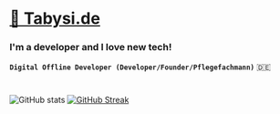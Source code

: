 <h1 align="left"><a href="https://tabysi.de" target="_blank">🚀 Tabysi.de</a> </h1>

<h3 >
  I'm a developer and I love new tech!
</h3>


**`Digital Offline Developer (Developer/Founder/Pflegefachmann)`**
:de:

#

![GitHub stats](https://github-readme-stats.vercel.app/api?username=tabysi&count_private=true&show_icons=true&theme=tokyonight)
[![GitHub Streak](https://github-readme-streak-stats.herokuapp.com/?user=tabysi&theme=tokyonight&show_icons=true)](https://git.io/streak-stats)  
